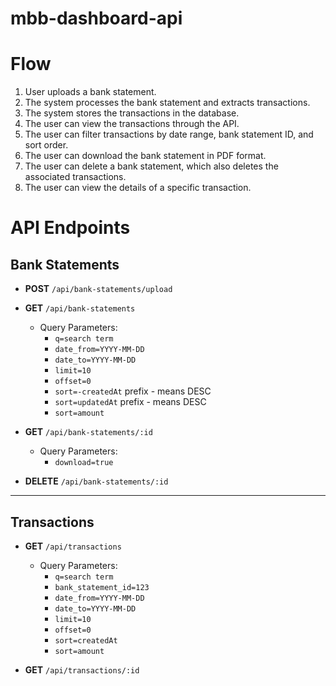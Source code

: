 # mbb-dashboard-api

# Flow

1. User uploads a bank statement.
2. The system processes the bank statement and extracts transactions.
3. The system stores the transactions in the database.
4. The user can view the transactions through the API.
5. The user can filter transactions by date range, bank statement ID, and sort order.
6. The user can download the bank statement in PDF format.
7. The user can delete a bank statement, which also deletes the associated transactions.
8. The user can view the details of a specific transaction.

# API Endpoints

## Bank Statements

- **POST** `/api/bank-statements/upload`

- **GET** `/api/bank-statements`

  - Query Parameters:
    - `q=search term`
    - `date_from=YYYY-MM-DD`
    - `date_to=YYYY-MM-DD`
    - `limit=10`
    - `offset=0`
    - `sort=-createdAt` prefix - means DESC
    - `sort=updatedAt` prefix - means DESC
    - `sort=amount`

- **GET** `/api/bank-statements/:id`

  - Query Parameters:
    - `download=true`

- **DELETE** `/api/bank-statements/:id`

---

## Transactions

- **GET** `/api/transactions`

  - Query Parameters:
    - `q=search term`
    - `bank_statement_id=123`
    - `date_from=YYYY-MM-DD`
    - `date_to=YYYY-MM-DD`
    - `limit=10`
    - `offset=0`
    - `sort=createdAt`
    - `sort=amount`

- **GET** `/api/transactions/:id`
